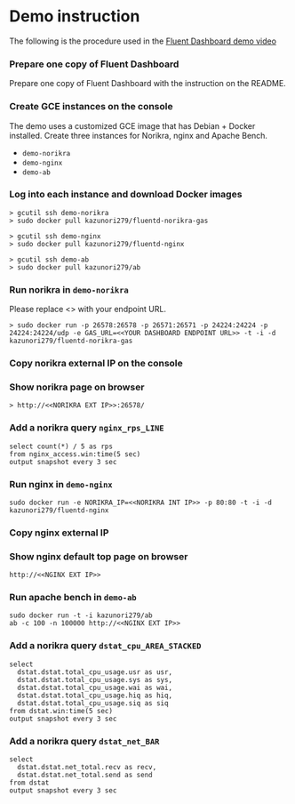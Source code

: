 # Demo instruction

The following is the procedure used in the [Fluent Dashboard demo video](https://www.youtube.com/watch?v=VPNMe4znWDo)

### Prepare one copy of Fluent Dashboard

Prepare one copy of Fluent Dashboard with the instruction on the README.

### Create GCE instances on the console

The demo uses a customized GCE image that has Debian + Docker installed. Create three instances for Norikra, nginx and Apache Bench.

* `demo-norikra`
* `demo-nginx`
* `demo-ab`

### Log into each instance and download Docker images

```
> gcutil ssh demo-norikra
> sudo docker pull kazunori279/fluentd-norikra-gas
```

```
> gcutil ssh demo-nginx
> sudo docker pull kazunori279/fluentd-nginx
```

```
> gcutil ssh demo-ab
> sudo docker pull kazunori279/ab
```

### Run norikra in `demo-norikra`

Please replace <<YOUR DASHBOARD ENDPOINT URL>> with your endpoint URL.

```
> sudo docker run -p 26578:26578 -p 26571:26571 -p 24224:24224 -p 24224:24224/udp -e GAS_URL=<<YOUR DASHBOARD ENDPOINT URL>> -t -i -d kazunori279/fluentd-norikra-gas
```

### Copy norikra external IP on the console

### Show norikra page on browser

```
> http://<<NORIKRA EXT IP>>:26578/
```

### Add a norikra query `nginx_rps_LINE`

```
select count(*) / 5 as rps 
from nginx_access.win:time(5 sec) 
output snapshot every 3 sec
```

### Run nginx in `demo-nginx`

```
sudo docker run -e NORIKRA_IP=<<NORIKRA INT IP>> -p 80:80 -t -i -d kazunori279/fluentd-nginx
```

### Copy nginx external IP

### Show nginx default top page on browser

```
http://<<NGINX EXT IP>>
```

### Run apache bench in `demo-ab`

```
sudo docker run -t -i kazunori279/ab
ab -c 100 -n 100000 http://<<NGINX EXT IP>>
```

### Add a norikra query `dstat_cpu_AREA_STACKED`

```
select 
  dstat.dstat.total_cpu_usage.usr as usr, 
  dstat.dstat.total_cpu_usage.sys as sys, 
  dstat.dstat.total_cpu_usage.wai as wai, 
  dstat.dstat.total_cpu_usage.hiq as hiq, 
  dstat.dstat.total_cpu_usage.siq as siq 
from dstat.win:time(5 sec) 
output snapshot every 3 sec
```

### Add a norikra query `dstat_net_BAR`

```
select 
  dstat.dstat.net_total.recv as recv, 
  dstat.dstat.net_total.send as send 
from dstat 
output snapshot every 3 sec
```
